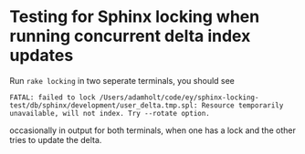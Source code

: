 # Testing for Sphinx locking when running concurrent delta index updates

Run `rake locking` in two seperate terminals, you should see 

    FATAL: failed to lock /Users/adamholt/code/ey/sphinx-locking-test/db/sphinx/development/user_delta.tmp.spl: Resource temporarily unavailable, will not index. Try --rotate option.

occasionally in output for both terminals, when one has a lock and the
other tries to update the delta.
